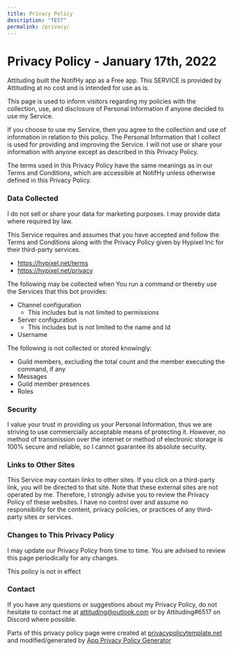 ```yaml
---
title: Privacy Policy
description: "TEST"
permalink: /privacy/
---
```

# Privacy Policy - January 17th, 2022

Attituding built the NotifHy app as a Free app. This SERVICE is provided by Attituding at no cost and is intended for use as is.

This page is used to inform visitors regarding my policies with the collection, use, and disclosure of Personal Information if anyone decided to use my Service.

If you choose to use my Service, then you agree to the collection and use of information in relation to this policy. The Personal Information that I collect is used for providing and improving the Service. I will not use or share your information with anyone except as described in this Privacy Policy.

The terms used in this Privacy Policy have the same meanings as in our Terms and Conditions, which are accessible at NotifHy unless otherwise defined in this Privacy Policy.

### Data Collected
I do not sell or share your data for marketing purposes. I may provide data where required by law.

This Service requires and assumes that you have accepted and follow the Terms and Conditions along with the Privacy Policy given by Hypixel Inc for their third-party services.

- https://hypixel.net/terms
- https://hypixel.net/privacy

The following may be collected when You run a command or thereby use the Services that this bot provides:
  - Channel configuration
    - This includes but is not limited to permissions
  - Server configuration
    - This includes but is not limited to the name and Id
  - Username

The following is not collected or stored knowingly:
  - Guild members, excluding the total count and the member executing the command, if any
  - Messages
  - Guild member presences
  - Roles

### Security

I value your trust in providing us your Personal Information, thus we are striving to use commercially acceptable means of protecting it. However, no method of transmission over the internet or method of electronic storage is 100% secure and reliable, so I cannot guarantee its absolute security.

### Links to Other Sites

This Service may contain links to other sites. If you click on a third-party link, you will be directed to that site. Note that these external sites are not operated by me. Therefore, I strongly advise you to review the Privacy Policy of these websites. I have no control over and assume no responsibility for the content, privacy policies, or practices of any third-party sites or services.

### Changes to This Privacy Policy

I may update our Privacy Policy from time to time. You are advised to review this page periodically for any changes.

This policy is not in effect

### Contact

If you have any questions or suggestions about my Privacy Policy, do not hesitate to contact me at attituding@outlook.com or by Attituding#6517 on Discord where possible.

Parts of this privacy policy page were created at [privacypolicytemplate.net](https://privacypolicytemplate.net) and modified/generated by [App Privacy Policy Generator](https://app-privacy-policy-generator.nisrulz.com/)
